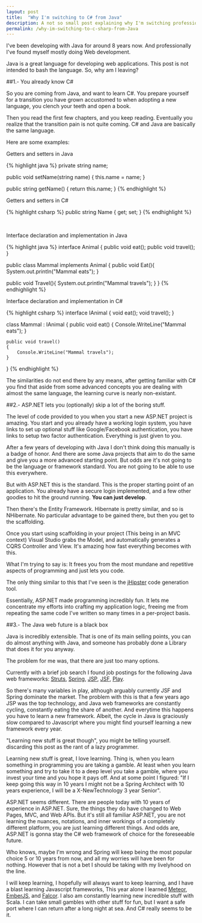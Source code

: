 ```yaml
---
layout: post
title:  "Why I'm switching to C# from Java"
description: A not so small post explaining why I'm switching professionaly to C# from Java.
permalink: /why-im-switching-to-c-sharp-from-Java
---
```


I've been developing with Java for around 8 years now. And professionally I've found myself mostly doing Web development.

Java is a great language for developing web applications. This post is not intended to bash the language. So, why am I leaving?

##1.- You already know C\#

So you are coming from Java, and want to learn C#. You prepare yourself for a transition you have grown accustomed to when adopting a new language, you clench your teeth and open a book.

Then you read the first few chapters, and you keep reading. Eventually you realize that the transition pain is not quite coming. C# and Java are basically the same language.

Here are some examples:

Getters and setters in Java

{% highlight java %}
private string name;

public void setName(string name) {
   this.name = name;
}

public string getName() {
   return this.name;
}
{% endhighlight %}

Getters and setters in C#

{% highlight csharp %}
public string Name { get; set; }
{% endhighlight %}

<br/>

Interface declaration and implementation in Java

{% highlight java %}
interface Animal {
   public void eat();
   public void travel();
}

public class Mammal implements Animal {
    public void Eat(){
      System.out.println("Mammal eats");
   }

   public void Travel(){
      System.out.println("Mammal travels");
   } 
}
{% endhighlight %}

Interface declaration and implementation in C#

{% highlight csharp %}
interface IAnimal
{
    void eat();
    void travel();
}

class Mammal : IAnimal
{
    public void eat()
    {
        Console.WriteLine("Mammal eats");
    }

    public void travel()
    {
        Console.WriteLine("Mammal travels");
    }
}
{% endhighlight %}

The similarities do not end there by any means, after getting familiar with C# you find that aside from some advanced concepts you are dealing with almost the same language, the learning curve is nearly non-existant.

##2.- ASP.NET lets you (optionally) skip a lot of the boring stuff.

The level of code provided to you when you start a new ASP.NET project is amazing. You start and you already have a working login system, you have links to set up optional stuff like Google/Facebook authentication, you have links to setup two factor authentication. Everything is just given to you.

After a few years of developing with Java I don't think doing this manually is a badge of honor. And there are some Java projects that aim to do the same and give you a more advanced starting point. But odds are it's not going to be the language or framework standard. You are not going to be able to use this everywhere. 

But with ASP.NET this is the standard. This is the proper starting point of an application. You already have a secure login implemented, and a few other goodies to hit the ground running. **You can just develop**.

Then there's the Entity Framework. Hibernate is pretty similar, and so is NHibernate. No particular advantage to be gained there, but then you get to the scaffolding.

Once you start using scaffolding in your project (This being in an MVC context) Visual Studio grabs the Model, and automatically generates a CQRS Controller and View. It's amazing how fast everything becomes with this. 

What I'm trying to say is: It frees you from the most mundane and repetitive aspects of programming and just lets you code.

The only thing similar to this that I've seen is the [jHipster][6] code generation tool.

Essentially, ASP.NET made programming incredibly fun. It lets me concentrate my efforts into crafting my application logic, freeing me from repeating the same code I've written so many times in a per-project basis. 

##3.- The Java web future is a black box

Java is incredibly extensible. That is one of its main selling points, you can do almost anything with Java, and someone has probably done a Library that does it for you anyway.

The problem for me was, that there are just too many options.

Currently with a brief job search I found job postings for the following Java web frameworks: [Struts][1], [Spring][2], [JSP][3], [JSF][4], [Play][5].

So there's many variables in play, although arguably currently JSF and Spring dominate the market. The problem with this is that a few years ago JSP was the top technology, and Java web frameworks are constantly cycling, constantly eating the share of another. And everytime this happens you have to learn a new framework. Albeit, the cycle in Java is graciously slow compared to Javascript where you might find yourself learning a new framework every year.

"Learning new stuff is great though", you might be telling yourself. discarding this post as the rant of a lazy programmer.

Learning new stuff is great, I love learning. Thing is, when you learn something in programming you are taking a gamble. At least when you learn something and try to take it to a deep level you take a gamble, where you invest your time and you hope it pays off. And at some point I figured: "If I keep going this way in 10 years I might not be a Spring Architect with 10 years experience, I will be a X-NewTechnology 3 year Senior". 

ASP.NET seems different. There are people today with 10 years of experience in ASP.NET. Sure, the things they do have changed to Web Pages, MVC, and Web APIs. But it's still all familiar ASP.NET, you are not learning the nuances, notations, and inner workings of a completely different platform, you are just learning different things. And odds are, ASP.NET is gonna stay the C# web framework of choice for the foreseeable future.

Who knows, maybe I'm wrong and Spring will keep being the most popular choice 5 or 10 years from now, and all my worries will have been for nothing. However that is not a bet I should be taking with my livelyhood on the line.

I will keep learning, I hopefully will always want to keep learning, and I have a blast learning Javascript frameworks, This year alone I learned [Meteor][7], [EmberJS][8], and [Falcor][9]. I also am constantly learning new incredible stuff with Scala. I can take small gambles with other stuff for fun, but I want a safe port where I can return after a long night at sea. And C# really seems to be it.

[1]: https://struts.apache.org/
[2]: https://spring.io/
[3]: https://en.wikipedia.org/wiki/JavaServer_Pages
[4]: https://en.wikipedia.org/wiki/JavaServer_Faces
[5]: https://www.playframework.com/
[6]: https://jhipster.github.io/
[7]: https://www.meteor.com/
[8]: http://emberjs.com/
[9]: https://github.com/Netflix/falcor
